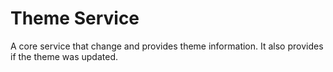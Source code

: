 # Theme Service

A core service that change and provides theme information. It also provides if the theme was updated.